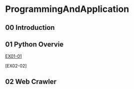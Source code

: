 # ProgrammingAndApplication

## 00 Introduction

## 01 Python Overvie
[EX01-01](EX01_01_加法器.ipynb)

[EX02-02]

## 02 Web Crawler


